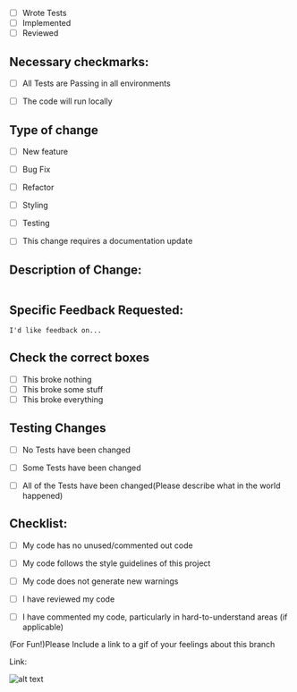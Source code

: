 - [ ]  Wrote Tests 
- [ ] Implemented 
- [ ] Reviewed

## Necessary checkmarks:

- [ ] All Tests are Passing in all environments

- [ ] The code will run locally

## Type of change

- [ ] New feature
- [ ] Bug Fix
- [ ] Refactor
- [ ] Styling
- [ ] Testing
- [ ] This change requires a documentation update


## Description of Change:
```

```

## Specific Feedback Requested:
```
I'd like feedback on...
```

## Check the correct boxes

- [ ]  This broke nothing
- [ ]  This broke some stuff
- [ ]  This broke everything

## Testing Changes

- [ ]  No Tests have been changed
- [ ]  Some Tests have been changed
- [ ]  All of the Tests have been changed(Please describe what in the world happened)


## Checklist:

- [ ]  My code has no unused/commented out code
- [ ]  My code follows the style guidelines of this project
- [ ]  My code does not generate new warnings
- [ ]  I have reviewed my code
- [ ]  I have commented my code, particularly in hard-to-understand areas (if applicable)



(For Fun!)Please Include a link to a gif of your feelings about this branch

Link:

![alt text](image.jpg)
